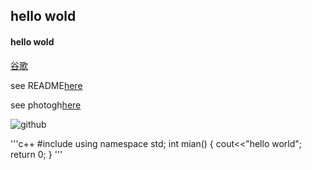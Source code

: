 ## hello wold

#### hello wold

[谷歌](http://www.google.com/)

see README[here](./README.md)

see photogh[here](./58031639_p0.jpg)

![github](https://img1.baidu.com/it/u=4253182154,1533149835&fm=26&fmt=auto&gp=0.jpg)

'''c++
#include <iostream>
using namespace std;
int mian()
{
  cout<<"hello world";
  return 0;
}
'''
